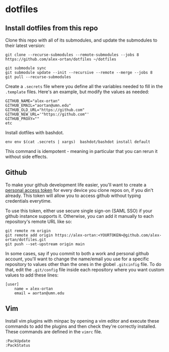 # dotfiles

## Install dotfiles from this repo

Clone this repo with all of its submodules, and update the submodules to their latest version:
```
git clone --recurse-submodules --remote-submodules --jobs 8 https://github.com/alex-ortan/dotfiles ~/dotfiles

git submodule sync
git submodule update --init --recursive --remote --merge --jobs 8
git pull --recurse-submodules
```

Create a `.secrets` file where you define all the variables needed to fill in the `.template` files. Here's an example, but modify the values as needed:
```
GITHUB_NAME="alex-ortan"
GITHUB_EMAIL="aortan@umn.edu"
GITHUB_OLD_URL="https://github.com"
GITHUB_NEW_URL='"https://github.com"'
GITHUB_PROXY=""
etc
```

Install dotfiles with bashdot.
```
env env $(cat .secrets | xargs)  bashdot/bashdot install default
```

This command is idempotent - meaning in particular that you can rerun it without side effects.


## Github

To make your github development life easier, you'll want to create a [personal access token](https://docs.github.com/en/authentication/keeping-your-account-and-data-secure/creating-a-personal-access-token) for every device you clone repos on, if you din't already. This token will allow you to access github without typing credentials everytime.

To use this token, either use secure single sign-on (SAML SSO) if your github instance supports it. Otherwise, you can add it manually to each repository's remote URL like so:

```
git remote rm origin
git remote add origin https://alex-ortan:<YOURTOKEN>@github.com/alex-ortan/dotfiles.git
git push --set-upstream origin main
```

In some cases, say if you commit to both a work and personal github account, you'll want to change the name/email you use for a specific repository to values other than the ones in the globel `.gitcinfig` file. To do that, edit the `.git/config` file inside each repository where you want custom values to add these lines:
```
[user]
    name = alex-ortan
    email = aortan@umn.edu
```

## Vim

Install vim plugins with minpac by opening a vim editor and execute these commands to add the plugins and then check they're correctly installed. These commands are defined in the `vimrc` file.
```
:PackUpdate
:PackStatus
```


